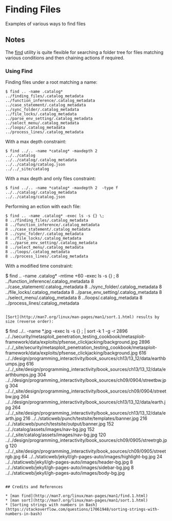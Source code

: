 # Finding Files

Examples of various ways to find files

## Notes

The [find](http://man7.org/linux/man-pages/man1/find.1.html) utility is quite flexible for
searching a folder tree for files matching various conditions and then chaining actions if required.

### Using Find

Finding files under a root matching a name:

```
$ find .. -name .catalog*
../finding_files/.catalog_metadata
../function_inference/.catalog_metadata
../case_statement/.catalog_metadata
../sync_folder/.catalog_metadata
../file_locks/.catalog_metadata
../parse_env_setting/.catalog_metadata
../select_menu/.catalog_metadata
../loops/.catalog_metadata
../process_lines/.catalog_metadata
```

With a max depth constraint:

```
$ find ../.. -name *catalog* -maxdepth 2
../../catalog
../../catalog/.catalog_metadata
../../catalog/catalog.json
../../_site/catalog
```

With a max depth and only files constraint:

```
$ find ../.. -name *catalog* -maxdepth 2  -type f
../../catalog/.catalog_metadata
../../catalog/catalog.json
```

Performing an ection with each file:

```
$ find .. -name .catalog* -exec ls -s {} \;
8 ../finding_files/.catalog_metadata
8 ../function_inference/.catalog_metadata
8 ../case_statement/.catalog_metadata
8 ../sync_folder/.catalog_metadata
8 ../file_locks/.catalog_metadata
8 ../parse_env_setting/.catalog_metadata
8 ../select_menu/.catalog_metadata
8 ../loops/.catalog_metadata
8 ../process_lines/.catalog_metadata
```

With a modified time constraint:

$ find .. -name .catalog* -mtime +60 -exec ls -s {} \;
8 ../function_inference/.catalog_metadata
8 ../case_statement/.catalog_metadata
8 ../sync_folder/.catalog_metadata
8 ../file_locks/.catalog_metadata
8 ../parse_env_setting/.catalog_metadata
8 ../select_menu/.catalog_metadata
8 ../loops/.catalog_metadata
8 ../process_lines/.catalog_metadata
```

[Sort](http://man7.org/linux/man-pages/man1/sort.1.html) results by size (reverse order):

```
$ find ../.. -name *.jpg -exec ls -s {} \; | sort -k 1 -g -r
2896 ../../security/metasploit_penetration_testing_cookbook/metasploit-framework/data/exploits/pfsense_clickjacking/background.jpg
2896 ../../_site/security/metasploit_penetration_testing_cookbook/metasploit-framework/data/exploits/pfsense_clickjacking/background.jpg
616 ../../design/programming_interactivity/book_sources/ch13/13_12/data/earthbumps.jpg
616 ../../_site/design/programming_interactivity/book_sources/ch13/13_12/data/earthbumps.jpg
304 ../../design/programming_interactivity/book_sources/ch09/0904/streetbw.jpg
304 ../../_site/design/programming_interactivity/book_sources/ch09/0904/streetbw.jpg
264 ../../design/programming_interactivity/book_sources/ch13/13_12/data/earth.jpg
264 ../../_site/design/programming_interactivity/book_sources/ch13/13_12/data/earth.jpg
216 ../../staticweb/punch/testsite/templates/banner.jpg
216 ../../staticweb/punch/testsite/output/banner.jpg
152 ../../catalog/assets/images/nav-bg.jpg
152 ../../_site/catalog/assets/images/nav-bg.jpg
120 ../../design/programming_interactivity/book_sources/ch09/0905/streetrgb.jpg
120 ../../_site/design/programming_interactivity/book_sources/ch09/0905/streetrgb.jpg
64 ../../staticweb/jekyll/gh-pages-auto/images/highlight-bg.jpg
24 ../../staticweb/jekyll/gh-pages-auto/images/header-bg.jpg
8 ../../staticweb/jekyll/gh-pages-auto/images/sidebar-bg.jpg
8 ../../staticweb/jekyll/gh-pages-auto/images/body-bg.jpg
```

## Credits and References

* [man find](http://man7.org/linux/man-pages/man1/find.1.html)
* [man sort](http://man7.org/linux/man-pages/man1/sort.1.html)
* [Sorting strings with numbers in Bash](https://stackoverflow.com/questions/17061948/sorting-strings-with-numbers-in-bash)

